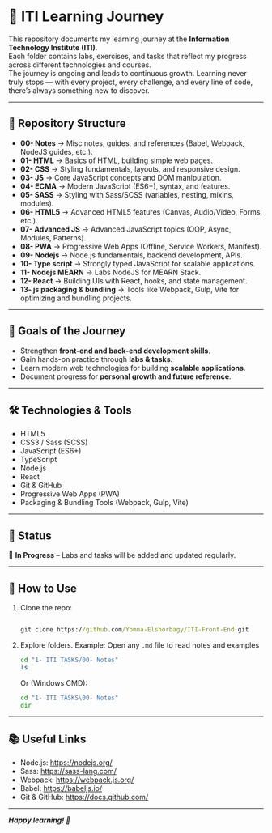 # 🚀 ITI Learning Journey

This repository documents my learning journey at the **Information Technology Institute (ITI)**.  
Each folder contains labs, exercises, and tasks that reflect my progress across different technologies and courses.  
The journey is ongoing and leads to continuous growth. Learning never truly stops — with every project, every challenge,
and every line of code, there’s always something new to discover.

---

## 📂 Repository Structure

- **00- Notes** → Misc notes, guides, and references (Babel, Webpack, NodeJS guides, etc.).
- **01- HTML** → Basics of HTML, building simple web pages.
- **02- CSS** → Styling fundamentals, layouts, and responsive design.
- **03- JS** → Core JavaScript concepts and DOM manipulation.
- **04- ECMA** → Modern JavaScript (ES6+), syntax, and features.
- **05- SASS** → Styling with Sass/SCSS (variables, nesting, mixins, modules).
- **06- HTML5** → Advanced HTML5 features (Canvas, Audio/Video, Forms, etc.).
- **07- Advanced JS** → Advanced JavaScript topics (OOP, Async, Modules, Patterns).
- **08- PWA** → Progressive Web Apps (Offline, Service Workers, Manifest).
- **09- Nodejs** → Node.js fundamentals, backend development, APIs.
- **10- Type script** → Strongly typed JavaScript for scalable applications.
- **11- Nodejs MEARN** → Labs NodeJS for MEARN Stack.
- **12- React** → Building UIs with React, hooks, and state management.
- **13- js packaging & bundling** → Tools like Webpack, Gulp, Vite for optimizing and bundling projects.

---

## 🎯 Goals of the Journey

- Strengthen **front-end and back-end development skills**.
- Gain hands-on practice through **labs & tasks**.
- Learn modern web technologies for building **scalable applications**.
- Document progress for **personal growth and future reference**.

---

## 🛠️ Technologies & Tools

- HTML5
- CSS3 / Sass (SCSS)
- JavaScript (ES6+)
- TypeScript
- Node.js
- React
- Git & GitHub
- Progressive Web Apps (PWA)
- Packaging & Bundling Tools (Webpack, Gulp, Vite)

---

## 📌 Status

🔄 **In Progress** – Labs and tasks will be added and updated regularly.

---

## 📖 How to Use

1. Clone the repo:

   ``` cmd

   git clone https://github.com/Yomna-Elshorbagy/ITI-Front-End.git
   ```

2. Explore folders. Example: Open any `.md` file to read notes and examples
   ```bash
   cd "1- ITI TASKS/00- Notes"
   ls
   ```
   Or (Windows CMD):
   ```cmd
   cd "1- ITI TASKS\00- Notes"
   dir
   ```

---

## 📚 Useful Links

- Node.js: https://nodejs.org/
- Sass: https://sass-lang.com/
- Webpack: https://webpack.js.org/
- Babel: https://babeljs.io/
- Git & GitHub: https://docs.github.com/

---

_**Happy learning! 🚀**_
